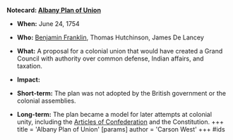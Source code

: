 **Notecard: [Albany Plan of Union](./../albany-plan-of-union/)**

* **When:** June 24, 1754
* **Who:** [Benjamin Franklin](./../benjamin-franklin/), Thomas Hutchinson, James De Lancey
* **What:** A proposal for a colonial union that would have created a Grand Council with authority over common defense, Indian affairs, and taxation.
* **Impact:**

 * **Short-term:** The plan was not adopted by the British government or the colonial assemblies.
 * **Long-term:** The plan became a model for later attempts at colonial unity, including the [Articles of Confederation](./../articles-of-confederation/) and the Constitution.
+++
 title = 'Albany Plan of Union'
[params]
	author = 'Carson West'
+++
#ids